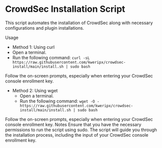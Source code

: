 # CrowdSec Installation Script
This script automates the installation of CrowdSec along with necessary configurations and plugin installations.

Usage
 * Method 1: Using curl
 * Open a terminal.
 * Run the following command: ```curl -sL https://raw.githubusercontent.com/kweripx/crowdsec-install/main/install.sh | sudo bash```

Follow the on-screen prompts, especially when entering your CrowdSec console enrollment key.
* Method 2: Using wget
    * Open a terminal.
    * Run the following command: ```wget -O - https://raw.githubusercontent.com/kweripx/crowdsec-install/main/install.sh | sudo bash```

Follow the on-screen prompts, especially when entering your CrowdSec console enrollment key.
Notes
Ensure that you have the necessary permissions to run the script using sudo.
The script will guide you through the installation process, including the input of your CrowdSec console enrollment key.
